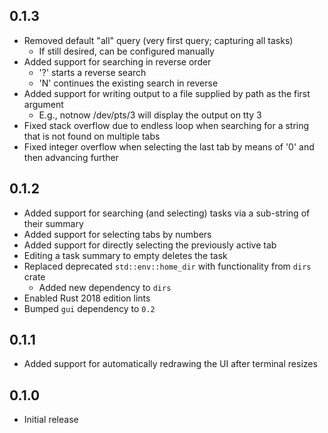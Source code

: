 0.1.3
-----
- Removed default "all" query (very first query; capturing all tasks)
  - If still desired, can be configured manually
- Added support for searching in reverse order
  - '?' starts a reverse search
  - 'N' continues the existing search in reverse
- Added support for writing output to a file supplied by path as the
  first argument
  - E.g., notnow /dev/pts/3 will display the output on tty 3
- Fixed stack overflow due to endless loop when searching for a string
  that is not found on multiple tabs
- Fixed integer overflow when selecting the last tab by means of '0' and
  then advancing further


0.1.2
-----
- Added support for searching (and selecting) tasks via a sub-string of
  their summary
- Added support for selecting tabs by numbers
- Added support for directly selecting the previously active tab
- Editing a task summary to empty deletes the task
- Replaced deprecated `std::env::home_dir` with functionality from
  `dirs` crate
  - Added new dependency to `dirs`
- Enabled Rust 2018 edition lints
- Bumped `gui` dependency to `0.2`


0.1.1
-----
- Added support for automatically redrawing the UI after terminal
  resizes


0.1.0
-----
- Initial release
